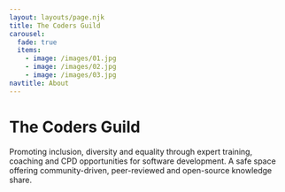 ```yaml
---
layout: layouts/page.njk
title: The Coders Guild
carousel:
  fade: true
  items:
    - image: /images/01.jpg
    - image: /images/02.jpg
    - image: /images/03.jpg
navtitle: About
---
```

# The Coders Guild
Promoting inclusion, diversity and equality through expert training, coaching and CPD opportunities for software development. A safe space offering community-driven, peer-reviewed and open-source knowledge share.


